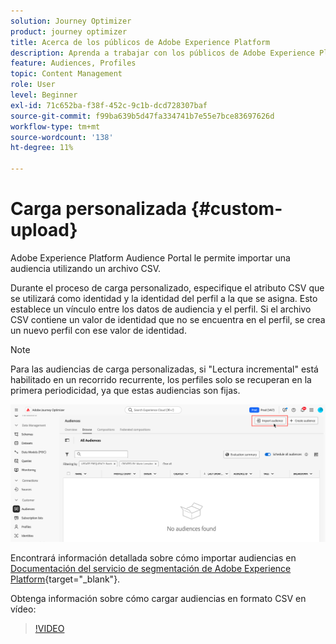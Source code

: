 ```yaml
---
solution: Journey Optimizer
product: journey optimizer
title: Acerca de los públicos de Adobe Experience Platform
description: Aprenda a trabajar con los públicos de Adobe Experience Platform
feature: Audiences, Profiles
topic: Content Management
role: User
level: Beginner
exl-id: 71c652ba-f38f-452c-9c1b-dcd728307baf
source-git-commit: f99ba639b5d47fa334741b7e55e7bce83697626d
workflow-type: tm+mt
source-wordcount: '138'
ht-degree: 11%

---
```


# Carga personalizada {#custom-upload}

Adobe Experience Platform Audience Portal le permite importar una audiencia utilizando un archivo CSV.

Durante el proceso de carga personalizado, especifique el atributo CSV que se utilizará como identidad y la identidad del perfil a la que se asigna. Esto establece un vínculo entre los datos de audiencia y el perfil. Si el archivo CSV contiene un valor de identidad que no se encuentra en el perfil, se crea un nuevo perfil con ese valor de identidad.

>[!NOTE]
>
>Para las audiencias de carga personalizadas, si &quot;Lectura incremental&quot; está habilitado en un recorrido recurrente, los perfiles solo se recuperan en la primera periodicidad, ya que estas audiencias son fijas.

![](assets/import-audience.png)

Encontrará información detallada sobre cómo importar audiencias en [Documentación del servicio de segmentación de Adobe Experience Platform](https://experienceleague.adobe.com/es/docs/experience-platform/segmentation/ui/audience-portal#import-audience){target="_blank"}.

Obtenga información sobre cómo cargar audiencias en formato CSV en vídeo:

>[!VIDEO](https://video.tv.adobe.com/v/3423362?quality=12&captions=spa)
